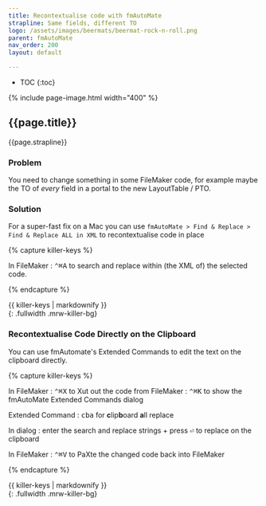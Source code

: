 ```yaml
---
title: Recontextualise code with fmAutoMate
strapline: Same fields, different TO
logo: /assets/images/beermats/beermat-rock-n-roll.png
parent: fmAutoMate
nav_order: 200
layout: default

---
```

- TOC
{:toc}

{% include page-image.html width="400" %}

## {{page.title}}

{{page.strapline}}

### Problem

You need to change something in some FileMaker code, for example maybe the TO of *every* field in a portal to the new LayoutTable / PTO.


### Solution

For a super-fast fix on a Mac you can use `fmAutoMate > Find & Replace > Find & Replace ALL in XML` to recontextualise code in place

{% capture killer-keys %}

In FileMaker
: <kbd>⌃⌘A</kbd> to search and replace within (the XML of) the selected code.

{% endcapture %}<section>{{ killer-keys | markdownify }}</section>{: .fullwidth .mrw-killer-bg}

### Recontextualise Code Directly on the Clipboard

You can use fmAutomate's Extended Commands to edit the text on the clipboard directly.

{% capture killer-keys %}

In FileMaker
: <kbd>⌃⌘X</kbd> to Xut out the code from FileMaker
: <kbd>⌃⌘K</kbd> to show the fmAutoMate Extended Commands dialog

Extended Command
: <kbd>cba</kbd> for **c**lip**b**oard **a**ll replace

In dialog
: enter the search and replace strings + press <kbd>⏎</kbd> to replace on the clipboard

In FileMaker
: <kbd>⌃⌘V</kbd> to PaXte the changed code back into FileMaker

{% endcapture %}<section>{{ killer-keys | markdownify }}</section>{: .fullwidth .mrw-killer-bg}



